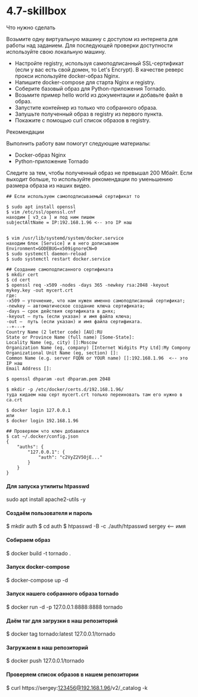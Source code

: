 # 4.7-skillbox

Что нужно сделать

Возьмите одну виртуальную машину с доступом из интернета для работы над заданием. Для последующей проверки доступности используйте свою локальную машину.

- Настройте registry, используя самоподписанный SSL-сертификат (если у вас есть свой домен, то Let's Encrypt). В качестве реверс прокси используйте docker-образ Nginx.
- Напишите docker-compose для старта Nginx и registry.
- Соберите базовый образ для Python-приложения Tornado.
- Возьмите пример hello world из документации и добавьте файл в образ.
- Запустите контейнер из только что собранного образа.
- Запушьте полученный образ в registry из первого пункта.
- Покажите с помощью curl список образов в registry.


Рекомендации

Выполнить работу вам помогут следующие материалы:
- Docker-образ Nginx
- Python-приложение Tornado

Следите за тем, чтобы полученный образ не превышал 200 Мбайт. Если выходит больше, то используйте рекомендации по уменьшению размера образа из наших видео.


```
## Если используем самоподписываемый сертификат то

$ sudo apt install openssl
$ vim /etc/ssl/openssl.cnf 
находим [ v3_ca ] и под ним пишем
subjectAltName = IP:192.168.1.96 <-- это IP наш 


$ vim /usr/lib/systemd/system/docker.service
находим блок [Service] и в него дописываем
Environment=GODEBUG=x509ignoreCN=0
$ sudo systemctl daemon-reload
$ sudo systemctl restart docker.service

## Создание самоподписанного сертификата
$ mkdir cert
$ cd cert
$ openssl req -x509 -nodes -days 365 -newkey rsa:2048 -keyout mykey.key -out mycert.crt
где:
-x509 — уточнение, что нам нужен именно самоподписанный сертификат;
-newkey — автоматическое создание ключа сертификата;
-days — срок действия сертификата в днях;
-keyout — путь (если указан) и имя файла ключа;
-out —  путь (если указан) и имя файла сертификата.
--+---+
Country Name (2 letter code) [AU]:RU
State or Province Name (full name) [Some-State]:
Locality Name (eg, city) []:Moscow
Organization Name (eg, company) [Internet Widgits Pty Ltd]:My Compony              
Organizational Unit Name (eg, section) []:
Common Name (e.g. server FQDN or YOUR name) []:192.168.1.96  <-- это IP наш 
Email Address []:

$ openssl dhparam -out dhparam.pem 2048

$ mkdir -p /etc/docker/certs.d/192.168.1.96/
туда кидаем наш серт mycert.crt только переиновать там его нужно в ca.crt

$ docker login 127.0.0.1
или
$ docker login 192.168.1.96

## Проверяем что ключ добавился
$ cat ~/.docker/config.json
{
	"auths": {
		"127.0.0.1": {
			"auth": "c2VyZ2V5OjE..."
		}
	}
}

```
#### Для запуска утилиты htpasswd
sudo apt install apache2-utils -y

#### Создаём пользователя и пароль
$ mkdir auth
$ cd auth
$ htpasswd -B -c ./auth/htpasswd sergey  <-- имя

#### Собираем образ
$ docker build -t tornado .

#### Запуск docker-compose
$ docker-compose up -d

#### Запуск нашего собранного образа tornado
$ docker run -d -p 127.0.0.1:8888:8888 tornado

#### Даём таг для загрузки в наш репозиторий
$ docker tag tornado:latest 127.0.0.1/tornado

#### Загружаем в наш репозиторий
$ docker push 127.0.0.1/tornado

#### Проверяем список образов в нашем репозитории
$ curl https://sergey:123456@192.168.1.96/v2/_catalog -k


